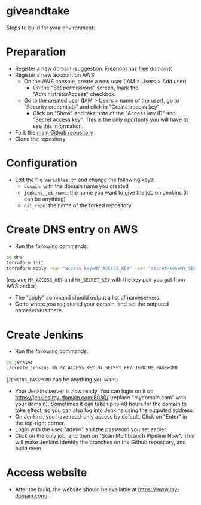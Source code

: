# giveandtake

Steps to build for your environment:

# Preparation

- Register a new domain (suggestion: [Freenom](https://freenom.com/) has free domains)
- Register a new account on AWS
  - On the AWS console, create a new user (IAM > Users > Add user)
    - On the "Set permissions" screen, mark the "AdministratorAccess" checkbox.
  - Go to the created user (IAM > Users > name of the user), go to "Security credentials" and click in
     "Create access key"
    - Click on "Show" and take note of the "Access key ID" and "Secret access key". This is the only
     oportunty you will have to see this information.
- Fork the [main Github repository](https://github.com/andrenho/giveandtake)
- Clone the repository

# Configuration

- Edit the file `variables.tf` and change the following keys:
  - `domain`: with the domain name you created
  - `jenkins_job_name`: the name you want to give the job on Jenkins (it can be anything)
  - `git_repo`: the name of the forked repository.

# Create DNS entry on AWS

- Run the following commands:

```sh
cd dns
terraform init
terraform apply -var "access_key=MY_ACCESS_KEY" -var "secret-key=MY_SECRET_KEY"
```

(replace `MY_ACCESS_KEY` and `MY_SECRET_KEY` with the key pair you got from AWS earlier)

- The "apply" command should output a list of nameservers.
- Go to where you registered your domain, and set the outputed nameservers there.

# Create Jenkins

- Run the following commands:

```sh
cd jenkins
./create_jenkins.sh MY_ACCESS_KEY MY_SECRET_KEY JENKINS_PASSWORD
```

(`JENKINS_PASSWORD` can be anything you want)

- Your Jenkins server is now ready. You can login on it on https://jenkins.my-domain.com:8080/ 
   (replace "mydomain.com" with your domain). Sometimes it can take up to 48 hours for the domain
   to take effect, so you can also log into Jenkins using the outputed address.
- On Jenkins, you have read-only access by default. Click on "Enter" in the top-right corner.
- Login with the user "admin" and the password you set earlier.
- Click on the only job, and then on "Scan Multibranch Pipeline Now". This will make Jenkins identify
   the branches on the Github repository, and build them.

# Access website

- After the build, the website should be available at https://www.my-domain.com/ .
